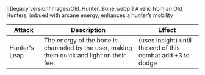 ![[legacy version/images/Old_Hunter_Bone.webp]]
A relic from an Old Hunters, imbued with arcane energy, enhances a hunter’s mobility

| Attack        | Description                                                                                | Effect                                                      |
| ------------- | ------------------------------------------------------------------------------------------ | ----------------------------------------------------------- |
| Hunter's Leap | The energy of the bone is channeled by the user, making them quick and light on their feet | (uses insight) until the end of this combat add +3 to dodge |
